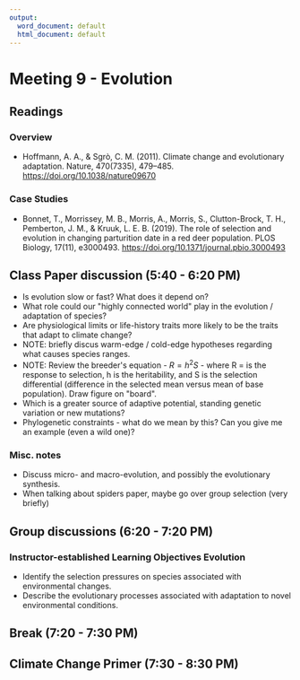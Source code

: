 ```yaml
---
output:
  word_document: default
  html_document: default
---
```


# Meeting 9 - Evolution

## Readings

### Overview

* Hoffmann, A. A., & Sgrò, C. M. (2011). Climate change and evolutionary adaptation. Nature, 470(7335), 479–485. https://doi.org/10.1038/nature09670

### Case Studies

* Bonnet, T., Morrissey, M. B., Morris, A., Morris, S., Clutton-Brock, T. H., Pemberton, J. M., & Kruuk, L. E. B. (2019). The role of selection and evolution in changing parturition date in a red deer population. PLOS Biology, 17(11), e3000493. https://doi.org/10.1371/journal.pbio.3000493


## Class Paper discussion (5:40 - 6:20 PM)

* Is evolution slow or fast? What does it depend on?
* What role could our "highly connected world" play in the evolution / adaptation of species?
* Are physiological limits or life-history traits more likely to be the traits that adapt to climate change?
* NOTE: briefly discus warm-edge / cold-edge hypotheses regarding what causes species ranges.
* NOTE: Review the breeder's equation - $R = h^2 S$ - where R = is the response to selection, h is the heritability, and S is the selection differential (difference in the selected mean versus mean of base population). Draw figure on "board".
* Which is a greater source of adaptive potential, standing genetic variation or new mutations?
* Phylogenetic constraints - what do we mean by this? Can you give me an example (even a wild one)?

### Misc. notes

* Discuss micro- and macro-evolution, and possibly the evolutionary synthesis.
* When talking about spiders paper, maybe go over group selection (very briefly)


## Group discussions (6:20 - 7:20 PM)

### Instructor-established Learning Objectives Evolution

* Identify the selection pressures on species associated with environmental changes.
* Describe the evolutionary processes associated with adaptation to novel environmental conditions. 


## Break (7:20 - 7:30 PM)


## Climate Change Primer (7:30 - 8:30 PM)


